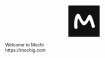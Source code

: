 <p align="center"><img src="profile/icon.png" alt="Logo" width="100" height="100"></p>
Welcome to Mochi
<br> https://mochig.com
